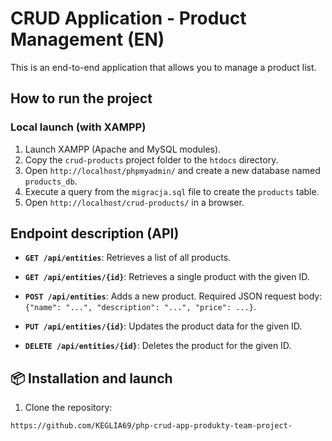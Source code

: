 # CRUD Application - Product Management (EN)

This is an end-to-end application that allows you to manage a product list.

## How to run the project

### Local launch (with XAMPP)

1. Launch XAMPP (Apache and MySQL modules).
2. Copy the `crud-products` project folder to the `htdocs` directory.
3. Open `http://localhost/phpmyadmin/` and create a new database named `products_db`.
4. Execute a query from the `migracja.sql` file to create the `products` table.
5. Open `http://localhost/crud-products/` in a browser.

## Endpoint description (API)

* **`GET /api/entities`**: Retrieves a list of all products.

* **`GET /api/entities/{id}`**: Retrieves a single product with the given ID.
* **`POST /api/entities`**: Adds a new product. Required JSON request body: `{"name": "...", "description": "...", "price": ...}`.
* **`PUT /api/entities/{id}`**: Updates the product data for the given ID.
* **`DELETE /api/entities/{id}`**: Deletes the product for the given ID.

## 📦 Installation and launch

1. Clone the repository:
```bash
https://github.com/KEGLIA69/php-crud-app-produkty-team-project-
